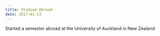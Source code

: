```yaml
---
title: Studied Abroad
date: 2017-01-23
---
```

Started a semester abroad at the University of Auckland in New Zealand